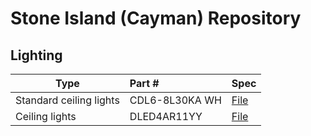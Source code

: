 # Stone Island (Cayman) Repository

## Lighting

| Type                    | Part #           | Spec  |
| ----------------------- |:---------------- | :----- |
| Standard ceiling lights | CDL6-8L30KA WH   | [File](https://github.com/sagewrk/stone-island/blob/main/pdf/standard-ceiling-lights.pdf) |
| Ceiling lights          | DLED4AR11YY      | [File](https://github.com/sagewrk/stone-island/blob/main/pdf/ceiling-lights.pdf) |
